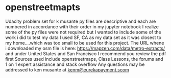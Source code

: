 # openstreetmapts
Udacity problem set for k musante
py files are descriptive and each are numbered in accordance with their order in my jupyter notebook
I realize some of the py files were not required but I wanted to include some of the work i did to test my data
I used SF, CA as my data set as it was closest to my home....which was too small to be used for this project.
The URL whene i downloaded my osm file is here:  https://mapzen.com/data/metro-extracts/ and under United States and San Francisco
I recommend you review the pdf first
Sources used include openstreetmaps, Class Lessons, the forums and 1 on 1 expert assistance and stack overflow
Any questions may be addressed to ken musante at kenm@eurekapayment.scom
